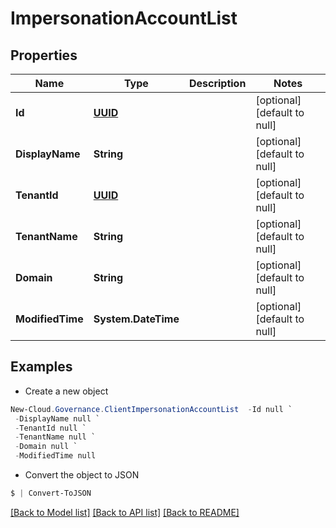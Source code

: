 # ImpersonationAccountList
## Properties

Name | Type | Description | Notes
------------ | ------------- | ------------- | -------------
**Id** | [**UUID**](UUID.md) |  | [optional] [default to null]
**DisplayName** | **String** |  | [optional] [default to null]
**TenantId** | [**UUID**](UUID.md) |  | [optional] [default to null]
**TenantName** | **String** |  | [optional] [default to null]
**Domain** | **String** |  | [optional] [default to null]
**ModifiedTime** | **System.DateTime** |  | [optional] [default to null]

## Examples

- Create a new object
```powershell
New-Cloud.Governance.ClientImpersonationAccountList  -Id null `
 -DisplayName null `
 -TenantId null `
 -TenantName null `
 -Domain null `
 -ModifiedTime null
```

- Convert the object to JSON
```powershell
$ | Convert-ToJSON
```


[[Back to Model list]](../README.md#documentation-for-models) [[Back to API list]](../README.md#documentation-for-api-endpoints) [[Back to README]](../README.md)

